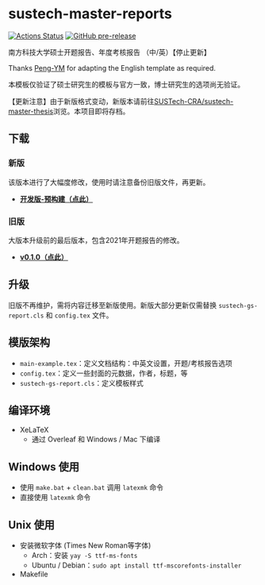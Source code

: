 # sustech-master-reports

[![Actions Status](https://github.com/liziwl/sustech-master-reports/actions/workflows/verify-compile.yml/badge.svg)](https://github.com/liziwl/sustech-master-reports/actions/workflows/verify-compile.yml)
[![GitHub pre-release](https://img.shields.io/github/v/release/liziwl/sustech-master-reports?include_prereleases&label=%E5%BC%80%E5%8F%91%E7%89%88-%E9%A2%84%E6%9E%84%E5%BB%BA)](https://github.com/liziwl/sustech-master-reports/releases/tag/dev-latest)

南方科技大学硕士开题报告、年度考核报告 （中/英）【停止更新】

Thanks [Peng-YM](https://github.com/Peng-YM) for adapting the English template as required.

本模板仅验证了硕士研究生的模板与官方一致，博士研究生的选项尚无验证。

【更新注意】由于新版格式变动，新版本请前往[SUSTech-CRA/sustech-master-thesis](https://github.com/SUSTech-CRA/sustech-master-thesis/)浏览。本项目即将存档。

## 下载
### 新版
该版本进行了大幅度修改，使用时请注意备份旧版文件，再更新。
- **[开发版-预构建（点此）](https://github.com/liziwl/sustech-master-reports/releases/tag/dev-latest)**

### 旧版
大版本升级前的最后版本，包含2021年开题报告的修改。
- **[v0.1.0（点此）](https://github.com/liziwl/sustech-master-reports/releases/tag/v0.1.0)**

## 升级

旧版不再维护，需将内容迁移至新版使用。新版大部分更新仅需替换 `sustech-gs-report.cls` 和 `config.tex` 文件。

## 模版架构

- `main-example.tex`：定义文档结构：中英文设置，开题/考核报告选项
- `config.tex`：定义一些封面的元数据，作者，标题，等
- `sustech-gs-report.cls`：定义模板样式

## 编译环境

* XeLaTeX
  * 通过 Overleaf 和 Windows / Mac 下编译

## Windows 使用

* 使用 `make.bat` + `clean.bat` 调用 `latexmk` 命令
* 直接使用 `latexmk` 命令

## Unix 使用

* 安装微软字体 (Times New Roman等字体)
  * Arch：安装 `yay -S ttf-ms-fonts`
  * Ubuntu / Debian：`sudo apt install ttf-mscorefonts-installer`
* Makefile
